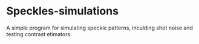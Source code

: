 # Speckles-simulations

A simple program for simulating speckle patterns, inculding shot noise and testing contrast etimators. 

